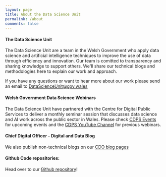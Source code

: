 ```yaml
---
layout: page
title: About the Data Science Unit
permalink: /about
comments: false
---
```


#### The Data Science Unit

The Data Science Unit are a team in the Welsh Government who apply data science and artificial intelligence techniques to improve the use of data through efficiency and innovation. Our team is comitted to transparency and sharing knowledge to support others. We'll share our technical blogs and methodologies here to explain our work and approach.

If you have any questions or want to hear more about our work please send an email to DataScienceUnit@gov.wales

#### Welsh Government Data Science Webinars

The Data Science Unit have partnered with the Centre for Digital Public Services to deliver a monthly seminar session that discusses data science and AI work across the public sector in Wales. Please check [CDPS Events](https://digitalpublicservices.gov.wales/courses-and-events/events) for upcoming events and the [CDPS YouTube Channel](https://www.youtube.com/@cdps_cymru/videos) for previous webinars.

#### Chief Digital Officer - Digital and Data Blog

We also publish non-technical blogs on our [CDO blog pages](https://digitalanddata.blog.gov.wales/)  

#### Github Code repositories: 

<p>Head over to our <a href="https://github.com/wgdsu">Github repository</a>!</p>

